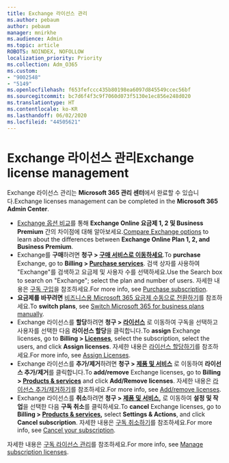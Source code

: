 ```yaml
---
title: Exchange 라이선스 관리
ms.author: pebaum
author: pebaum
manager: mnirkhe
ms.audience: Admin
ms.topic: article
ROBOTS: NOINDEX, NOFOLLOW
localization_priority: Priority
ms.collection: Adm_O365
ms.custom:
- "9002548"
- "5149"
ms.openlocfilehash: f653fefccc435b80198ea6097d845549ccec56bf
ms.sourcegitcommit: bc7d6f4f3c9f7060d073f5130e1ec856e248d020
ms.translationtype: HT
ms.contentlocale: ko-KR
ms.lasthandoff: 06/02/2020
ms.locfileid: "44505621"
---
```

# <a name="exchange-license-management"></a><span data-ttu-id="d092b-102">Exchange 라이선스 관리</span><span class="sxs-lookup"><span data-stu-id="d092b-102">Exchange license management</span></span>

<span data-ttu-id="d092b-103">Exchange 라이선스 관리는 **Microsoft 365 관리 센터**에서 완료할 수 있습니다.</span><span class="sxs-lookup"><span data-stu-id="d092b-103">Exchange licenses management can be completed in the **Microsoft 365 Admin Center**.</span></span>

- <span data-ttu-id="d092b-104">[Exchange 옵션 비교](https://www.microsoft.com/microsoft-365/exchange/compare-microsoft-exchange-online-plans)를 통해 **Exchange Online 요금제 1, 2 및 Business Premium** 간의 차이점에 대해 알아보세요.</span><span class="sxs-lookup"><span data-stu-id="d092b-104">[Compare Exchange options](https://www.microsoft.com/microsoft-365/exchange/compare-microsoft-exchange-online-plans) to learn about the differences between **Exchange Online Plan 1, 2, and Business Premium**.</span></span>
- <span data-ttu-id="d092b-105">Exchange를 **구매**하려면 **청구 > [구매 서비스로 이동하세요](https://go.microsoft.com/fwlink/p/?linkid=868433)**.</span><span class="sxs-lookup"><span data-stu-id="d092b-105">To **purchase** Exchange, go to **Billing > [Purchase services](https://go.microsoft.com/fwlink/p/?linkid=868433)**.</span></span> <span data-ttu-id="d092b-106">검색 상자를 사용하여 "Exchange"를 검색하고 요금제 및 사용자 수를 선택하세요.</span><span class="sxs-lookup"><span data-stu-id="d092b-106">Use the Search box to search on "Exchange"; select the plan and number of users.</span></span> <span data-ttu-id="d092b-107">자세한 내용은 [구독 구입](https://docs.microsoft.com/microsoft-365/commerce/buy-another-subscription?view=o365-worldwide)을 참조하세요.</span><span class="sxs-lookup"><span data-stu-id="d092b-107">For more info, see [Purchase subscription](https://docs.microsoft.com/microsoft-365/commerce/buy-another-subscription?view=o365-worldwide).</span></span>
- <span data-ttu-id="d092b-108">**요금제를 바꾸려면** [비즈니스용 Microsoft 365 요금제 수동으로 전환하기](https://docs.microsoft.com/microsoft-365/commerce/subscriptions/switch-plans-manually?view=o365-worldwide)를 참조하세요.</span><span class="sxs-lookup"><span data-stu-id="d092b-108">To **switch plans**, see [Switch Microsoft 365 for business plans manually](https://docs.microsoft.com/microsoft-365/commerce/subscriptions/switch-plans-manually?view=o365-worldwide).</span></span>
- <span data-ttu-id="d092b-109">Exchange 라이선스를 **할당**하려면 **청구 > [라이선스](https://go.microsoft.com/fwlink/p/?linkid=842264)** 로 이동하여 구독을 선택하고 사용자를 선택한 다음 **라이선스 할당**을 클릭합니다.</span><span class="sxs-lookup"><span data-stu-id="d092b-109">To **assign** Exchange licenses, go to **Billing > [Licenses](https://go.microsoft.com/fwlink/p/?linkid=842264)**, select the subscription, select the users, and click **Assign licenses**.</span></span> <span data-ttu-id="d092b-110">자세한 내용은 [라이선스 할당하기](https://docs.microsoft.com/microsoft-365/admin/manage/assign-licenses-to-users?view=o365-worldwide)를 참조하세요.</span><span class="sxs-lookup"><span data-stu-id="d092b-110">For more info, see [Assign Licenses](https://docs.microsoft.com/microsoft-365/admin/manage/assign-licenses-to-users?view=o365-worldwide).</span></span>
- <span data-ttu-id="d092b-111">Exchange 라이선스를 **추가/제거**하려면 **청구 > [제품 및 서비스](https://go.microsoft.com/fwlink/p/?linkid=842054)** 로 이동하여 **라이선스 추가/제거**를 클릭합니다.</span><span class="sxs-lookup"><span data-stu-id="d092b-111">To **add/remove** Exchange licenses, go to **Billing > [Products & services](https://go.microsoft.com/fwlink/p/?linkid=842054)** and click **Add/Remove licenses**.</span></span> <span data-ttu-id="d092b-112">자세한 내용은 [라이선스 추가/제거하기](https://docs.microsoft.com/microsoft-365/commerce/licenses/buy-licenses?view=o365-worldwide#add-or-remove-licenses-for-your-business-subscription)를 참조하세요.</span><span class="sxs-lookup"><span data-stu-id="d092b-112">For more info, see [Add/remove licenses](https://docs.microsoft.com/microsoft-365/commerce/licenses/buy-licenses?view=o365-worldwide#add-or-remove-licenses-for-your-business-subscription).</span></span>
- <span data-ttu-id="d092b-113">Exchange 라이선스를 **취소**하려면 **청구 > [제품 및 서비스](https://go.microsoft.com/fwlink/p/?linkid=842054),** 로 이동하여 **설정 및 작업**을 선택한 다음 **구독 취소**를 클릭하세요.</span><span class="sxs-lookup"><span data-stu-id="d092b-113">To **cancel** Exchange licenses, go to **Billing > [Products & services](https://go.microsoft.com/fwlink/p/?linkid=842054),** select **Settings & Actions**, and click **Cancel subscription**.</span></span> <span data-ttu-id="d092b-114">자세한 내용은 [구독 취소하기](https://docs.microsoft.com/microsoft-365/commerce/subscriptions/cancel-your-subscription)를 참조하세요.</span><span class="sxs-lookup"><span data-stu-id="d092b-114">For more info, see [Cancel your subscription](https://docs.microsoft.com/microsoft-365/commerce/subscriptions/cancel-your-subscription).</span></span>

<span data-ttu-id="d092b-115">자세한 내용은 [구독 라이선스 관리](https://docs.microsoft.com/microsoft-365/commerce/licenses/buy-licenses?view=o365-worldwide#add-or-remove-licenses-for-your-business-subscription)를 참조하세요.</span><span class="sxs-lookup"><span data-stu-id="d092b-115">For more info, see [Manage subscription licenses](https://docs.microsoft.com/microsoft-365/commerce/licenses/buy-licenses?view=o365-worldwide#add-or-remove-licenses-for-your-business-subscription).</span></span>
